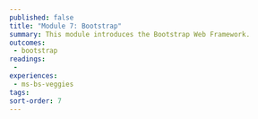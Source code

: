 ```yaml
---
published: false
title: "Module 7: Bootstrap"
summary: This module introduces the Bootstrap Web Framework.
outcomes:
 - bootstrap
readings:
 -
experiences:
 - ms-bs-veggies
tags:
sort-order: 7
---
```

